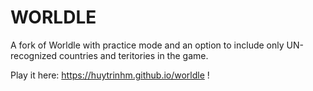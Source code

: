 # WOR**L**DLE
A fork of Worldle with practice mode and an option to include only UN-recognized countries and teritories in the game.

Play it here: https://huytrinhm.github.io/worldle !

